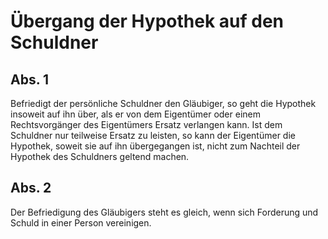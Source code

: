# Übergang der Hypothek auf den Schuldner



## Abs. 1

 Befriedigt der persönliche Schuldner den Gläubiger, so geht die Hypothek insoweit auf ihn über, als er von dem Eigentümer oder einem Rechtsvorgänger des Eigentümers Ersatz verlangen kann. Ist dem Schuldner nur teilweise Ersatz zu leisten, so kann der Eigentümer die Hypothek, soweit sie auf ihn übergegangen ist, nicht zum Nachteil der Hypothek des Schuldners geltend machen.

## Abs. 2

 Der Befriedigung des Gläubigers steht es gleich, wenn sich Forderung und Schuld in einer Person vereinigen. 

